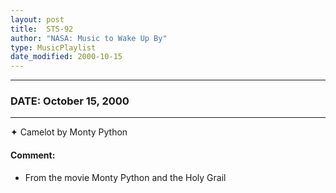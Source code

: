 ```yaml
---
layout: post
title:  STS-92
author: "NASA: Music to Wake Up By"
type: MusicPlaylist
date_modified: 2000-10-15
---
```


----
### DATE: October 15, 2000
----
✦ Camelot by Monty Python

#### Comment:
* From the movie Monty Python and the Holy Grail
